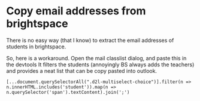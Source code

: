 # Copy email addresses from brightspace

There is no easy way (that I know) to extract the email addresses of students in brightspace.

So, here is a workaround. Open the mail classlist dialog, and paste this in the devtools
It filters the students (annoyingly BS always adds the teachers) and provides a neat list that can be copy pasted into outlook.

```
[...document.querySelectorAll(".d2l-multiselect-choice")].filter(n => n.innerHTML.includes('student')).map(n => n.querySelector('span').textContent).join(';') 
```